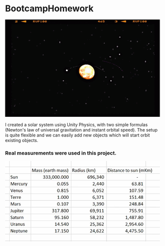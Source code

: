 # BootcampHomework

![alt-text](https://github.com/BusraKeskin/BootcampHomework/blob/main/solargif.gif)

I created a solar system using Unity Physics, with two simple formulas (Newton's law of universal gravitation and instant orbital speed). The setup is quite flexible and we can easily add new objects which will start orbit existing objects.

### Real measurements were used in this project.
![My Image](https://github.com/BusraKeskin/BootcampHomework/blob/main/measurements.png)
